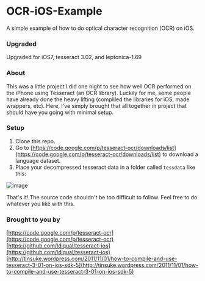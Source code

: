 OCR-iOS-Example
===============


A simple example of how to do optical character recognition (OCR) on iOS.

### Upgraded

Upgraded for iOS7, tesseract 3.02, and leptonica-1.69

### About

This was a little project I did one night to see how well OCR performed on the iPhone using Tesseract (an OCR library). Luckily for me, some people have already done the heavy lifting (compliled the libraries for iOS, made wrappers, etc). Here, I've simply brought that all together in project that should have you going with minimal setup.

### Setup

1. Clone this repo.
2. Go to [https://code.google.com/p/tesseract-ocr/downloads/list](https://code.google.com/p/tesseract-ocr/downloads/list) to download a language dataset.
3. Place your decompressed tesseract data in a folder called `tessdata` like this:

![image](https://raw.github.com/mstrchrstphr/OCR-iOS-Example/master/images/ocr-ios-screenshot01.png)

 
That's it! The source code shouldn't be too difficult to follow. Feel free to do whatever you like with this.

### Brought to you by

[https://code.google.com/p/tesseract-ocr](https://code.google.com/p/tesseract-ocr)
<br />
[https://github.com/ldiqual/tesseract-ios](https://github.com/ldiqual/tesseract-ios)
<br />
[http://tinsuke.wordpress.com/2011/11/01/how-to-compile-and-use-tesseract-3-01-on-ios-sdk-5](http://tinsuke.wordpress.com/2011/11/01/how-to-compile-and-use-tesseract-3-01-on-ios-sdk-5)



